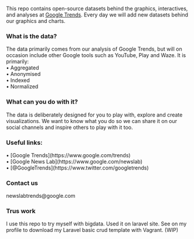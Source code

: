 This repo contains open-source datasets behind the graphics, interactives, and analyses at [Google Trends](https://www.google.com/trends). Every day we will add new datasets behind our graphics and charts. 

<h3>What is the data?</h3>
The data primarily comes from our analysis of Google Trends, but will on occasion include other Google tools such as YouTube, Play and Waze. It is primarily:<br>
• Aggregated<br>
• Anonymised<br>
• Indexed<br>
• Normalized

<h3>What can you do with it?</h3>
The data is deliberately designed for you to play with, explore and create visualizations. We want to know what you do so we can share it on our social channels and inspire others to play with it too.

<h3>Useful links:</h3>
• [Google Trends](https://www.google.com/trends)<br>
• [Google News Lab](https://www.google.com/newslab)<br>
• [@GoogleTrends](https://www.twitter.com/googletrends)<br>

<h3>Contact us</h3>
newslabtrends@google.com

<h3>Trus work</h3>
I use this repo to try myself with bigdata.
Used it on laravel site. See on my profile to download my Laravel basic crud template with Vagrant. (WIP)
